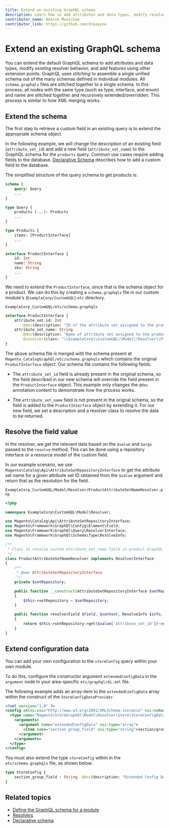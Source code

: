```yaml
---
title: Extend an existing GraphQL schema
description: Learn how to add attributes and data types, modify resolver behavior, and add features using extension points.
contributor_name: Adarsh Manickam
contributor_link: https://github.com/drpayyne
---
```


# Extend an existing GraphQL schema

You can extend the default GraphQL schema to add attributes and data types, modify existing resolver behavior, and add features using other extension points. GraphQL uses _stitching_ to assemble a single unified schema out of the many schemas defined in individual modules. All `schema.graphqls` files are stitched together to a single schema. In this process, all nodes with the same type (such as type, interface, and enum) and name are stitched together and recursively extended/overridden. This process is similar to how XML merging works.

## Extend the schema

The first step to retrieve a custom field in an existing query is to extend the appropriate schema object.

In the following example, we will change the description of an existing field (`attribute_set_id`) and add a new field (`attribute_set_name`) to the GraphQL schema for the `products` query. Common use cases require adding fields to the database. [Declarative Schema](https://developer.adobe.com/commerce/php/development/components/declarative-schema/) describes how to add a custom field to the database.

The simplified structure of the query schema to get products is:

```graphql
schema {
    query: Query
    ...
}

type Query {
    products (...): Products
    ...
}

type Products {
    items: [ProductInterface]
    ...
}

interface ProductInterface {
    id: Int
    name: String
    sku: String
    ...
}
```

We need to extend the `ProductInterface`, since that is the schema object for a product. We can do this by creating a `schema.graphqls` file in our custom module's (`ExampleCorp/CustomGQL`) `etc` directory.

`ExampleCorp_CustomGQL/etc/schema.graphqls`

```graphql
interface ProductInterface {
    attribute_set_id: Int
        @doc(description: "ID of the attribute set assigned to the product")
    attribute_set_name: String
        @doc(description: "Name of attribute set assigned to the product")
        @resolver(class: "\\ExampleCorp\\CustomGQL\\Model\\Resolver\\ProductAttributeSetNameResolver")
}
```

The above schema file is merged with the schema present at `Magento_CatalogGraphQl/etc/schema.graphqls` which contains the original `ProductInterface` object. Our schema file contains the following fields:

-  The `attribute_set_id` field is already present in the original schema, so the field described in our new schema will override the field present in the `ProductInterface` object. This example only changes the `@doc` annotation content to demonstrate how the process works.

-  The `attribute_set_name` field is not present in the orignal schema, so the field is added to the `ProductInterface` object by extending it. For our new field, we set a description and a resolver class to resolve the data to be returned.

## Resolve the field value

In the resolver, we get the relevant data based on the `$value` and `$args` passed to the `resolve` method. This can be done using a repository interface or a resource model of the custom field.

In our example scenario, we use `Magento\Catalog\Api\AttributeSetRepositoryInterface` to get the attribute set name for a given attribute set ID obtained from the `$value` argument and return that as the resolution for the field.

`ExampleCorp_CustomGQL/Model/Resolver/ProductAttributeSetNameResolver.php`

```php
<?php

namespace ExampleCorp\CustomGQL\Model\Resolver;

use Magento\Catalog\Api\AttributeSetRepositoryInterface;
use Magento\Framework\GraphQl\Config\Element\Field;
use Magento\Framework\GraphQl\Query\ResolverInterface;
use Magento\Framework\GraphQl\Schema\Type\ResolveInfo;

/**
 * Class to resolve custom attribute_set_name field in product GraphQL query
 */
class ProductAttributeSetNameResolver implements ResolverInterface
{
    /**
     * @var AttributeSetRepositoryInterface
     */
    private $setRepository;

    public function __construct(AttributeSetRepositoryInterface $setRepository)
    {
        $this->setRepository = $setRepository;
    }

    public function resolve(Field $field, $context, ResolveInfo $info, array $value = null, array $args = null)
    {
        return $this->setRepository->get($value['attribute_set_id'])->getAttributeSetName();
    }
}
```

## Extend configuration data

You can add your own configuration to the `storeConfig` query within your own module.

To do this, configure the constructor argument `extendedConfigData` in the `argument` node in your area-specific `etc/graphql/di.xml` file.

The following example adds an array-item to the `extendedConfigData` array within the construct of the `StoreConfigDataProvider`.

```xml
<?xml version="1.0" ?>
<config xmlns:xsi="http://www.w3.org/2001/XMLSchema-instance" xsi:noNamespaceSchemaLocation="urn:magento:framework:ObjectManager/etc/config.xsd">
  <type name="Magento\StoreGraphQl\Model\Resolver\Store\StoreConfigDataProvider">
    <arguments>
      <argument name="extendedConfigData" xsi:type="array">
        <item name="section_group_field" xsi:type="string">section/group/field</item>
      </argument>
    </arguments>
  </type>
</config>
```

You must also extend the type `storeConfig` within in the `etc/schema.graphqls` file, as shown below:

```graphql
type StoreConfig {
    section_group_field : String  @doc(description: "Extended Config Data - section/group/field")
}
```

## Related topics

-  [Define the GraphQL schema for a module](index.md)
-  [Resolvers](resolvers.md)
-  [Declarative schema](https://developer.adobe.com/commerce/php/development/components/declarative-schema/)
